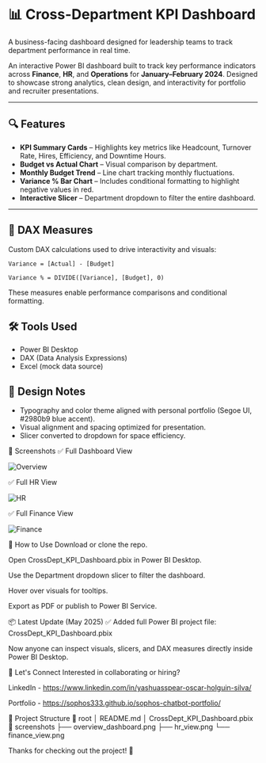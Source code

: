 # 📊 Cross-Department KPI Dashboard

A business-facing dashboard designed for leadership teams to track department performance in real time.

An interactive Power BI dashboard built to track key performance indicators across **Finance**, **HR**, and **Operations** for **January–February 2024**. Designed to showcase strong analytics, clean design, and interactivity for portfolio and recruiter presentations.

---

## 🔍 Features

- **KPI Summary Cards** – Highlights key metrics like Headcount, Turnover Rate, Hires, Efficiency, and Downtime Hours.
- **Budget vs Actual Chart** – Visual comparison by department.
- **Monthly Budget Trend** – Line chart tracking monthly fluctuations.
- **Variance % Bar Chart** – Includes conditional formatting to highlight negative values in red.
- **Interactive Slicer** – Department dropdown to filter the entire dashboard.

---

## 🧠 DAX Measures

Custom DAX calculations used to drive interactivity and visuals:

```DAX
Variance = [Actual] - [Budget]

Variance % = DIVIDE([Variance], [Budget], 0)
``` 

These measures enable performance comparisons and conditional formatting.

## 🛠 Tools Used
- Power BI Desktop  
- DAX (Data Analysis Expressions)  
- Excel (mock data source)

## 🎨 Design Notes
- Typography and color theme aligned with personal portfolio (Segoe UI, #2980b9 blue accent).
- Visual alignment and spacing optimized for presentation.
- Slicer converted to dropdown for space efficiency.

📸 Screenshots
✅ Full Dashboard View

![Overview](https://github.com/user-attachments/assets/5c506848-5a1d-4fef-9cbb-6e9ee9ab1801)

✅ Full HR View

![HR](https://github.com/user-attachments/assets/e6fd55f1-8ff9-4338-a431-8cf73dda630c)

✅ Full Finance View

![Finance](https://github.com/user-attachments/assets/eb81ecdd-aaa1-40c6-ac6d-32ebcdf62552)


🚀 How to Use
Download or clone the repo.

Open CrossDept_KPI_Dashboard.pbix in Power BI Desktop.

Use the Department dropdown slicer to filter the dashboard.

Hover over visuals for tooltips.

Export as PDF or publish to Power BI Service.

📦 Latest Update (May 2025)
✅ Added full Power BI project file: CrossDept_KPI_Dashboard.pbix

Now anyone can inspect visuals, slicers, and DAX measures directly inside Power BI Desktop.

🤝 Let's Connect
Interested in collaborating or hiring?

LinkedIn - https://www.linkedin.com/in/yashuasspear-oscar-holguin-silva/

Portfolio - https://sophos333.github.io/sophos-chatbot-portfolio/

📂 Project Structure
📁 root
│   README.md
│   CrossDept_KPI_Dashboard.pbix
📁 screenshots
    ├── overview_dashboard.png
    ├── hr_view.png
    └── finance_view.png

Thanks for checking out the project! 🚀



